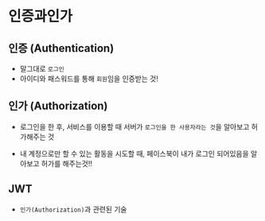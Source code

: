 # 인증과인가

## 인증 (Authentication)

- 말그대로 `로그인`
- 아이디와 패스워드를 통해 `회원`임을 인증받는 것!

## 인가 (Authorization)

- 로그인을 한 후, 서비스를 이용할 때 서버가 `로그인을 한 사용자라는 것`을 알아보고 허가해주는 것

- 내 계정으로만 할 수 있는 활동을 시도할 때, 페이스북이 내가 로그인 되어있음을 알아보고 허가를 해주는것!!

## JWT
- `인가(Authorization)`과 관련된 기술

